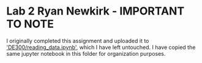 # Lab 2 Ryan Newkirk - IMPORTANT TO NOTE

I originally completed this assignment and uploaded it to ['DE300/reading_data.ipynb'](https://github.com/X-Ry/DE300/blob/main/reading_data.ipynb), which I have left untouched. I have copied the same jupyter notebook in this folder for organization purposes.